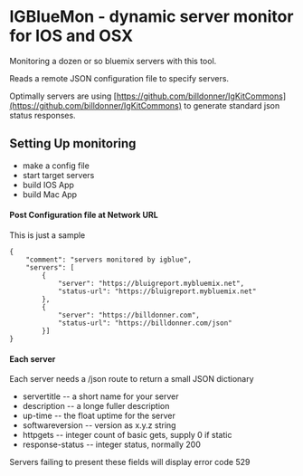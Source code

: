 # IGBlueMon - dynamic server monitor for IOS and OSX

Monitoring a dozen or so bluemix servers with this tool.

Reads a remote JSON configuration file to specify servers.

Optimally servers are using [https://github.com/billdonner/IgKitCommons](https://github.com/billdonner/IgKitCommons) to generate standard json status responses.

## Setting Up monitoring

- make a config file
- start target servers
- build IOS App
- build Mac App


#### Post Configuration file at Network URL

This is just a sample

    {
        "comment": "servers monitored by igblue",
        "servers": [ 
            {
                "server": "https://bluigreport.mybluemix.net",
                "status-url": "https://bluigreport.mybluemix.net"
            },  
            {
                "server": "https://billdonner.com",
                "status-url": "https://billdonner.com/json"
            }]
    }


#### Each server

Each server needs a /json route to return a small JSON dictionary 

- servertitle -- a short name for your server
- description -- a longe fuller description 
- up-time -- the float uptime for the server
- softwareversion -- version as x.y.z string
- httpgets -- integer count of basic gets, supply  0 if static
- response-status -- integer status, normally 200


Servers  failing to present these fields will display error code 529
